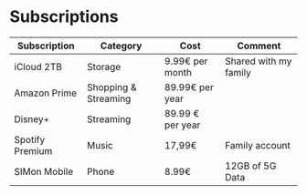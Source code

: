 # Subscriptions

Subscription | Category | Cost | Comment
---------|----------|---------|--------
iCloud 2TB | Storage | 9.99€ per month | Shared with my family
Amazon Prime | Shopping & Streaming | 89.99€ per year |
Disney+ | Streaming | 89.99 € per year |
Spotify Premium | Music | 17,99€ | Family account
SIMon Mobile | Phone | 8.99€ | 12GB of 5G Data
